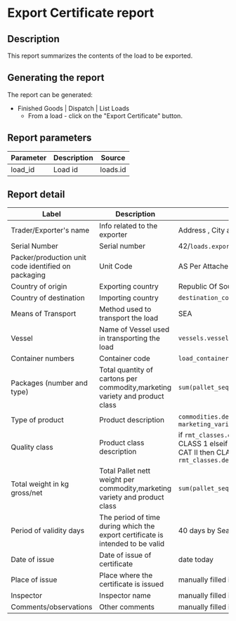 # Export Certificate report

## Description
This report summarizes the contents of the load to be exported.

## Generating the report
The report can be generated:

* Finished Goods | Dispatch | List Loads
    * From a load - click on the "Export Certificate" button.


## Report parameters
| Parameter | Description | Source |
| ----- | ----------- | ------ |
|load_id|Load id | loads.id |
## Report detail
| Label | Description | Source |
| ----- | ----------- | ------ |
|Trader/Exporter's name | Info related to the exporter  |Address , City and country|
|Serial Number |Serial number  | 42/`loads.exporter_certificate_code`/`loads.id`|
|Packer/production unit code identified on packaging| Unit Code | AS Per Attached Addendum |
|Country of origin |Exporting country  |Republic Of South Africa|
|Country of destination |Importing country  | `destination_countries.description`|
|Means of Transport |Method used to transport the load  |SEA|
|Vessel |Name of Vessel used in transporting the load  | `vessels.vessel_code`|
|Container numbers | Container code | `load_containers.container_code`|
|Packages (number and type) | Total quantity of cartons per commodity,marketing variety and product class| `sum(pallet_sequences.carton_quantity)`|
|Type of product | Product description | `commodities.description` and `marketing_varieties.description`|
|Quality class |Product class description  | if `rmt_classes.description` = CAT I  then CLASS 1 elseif `rmt_classes.description` = CAT II then CLASS 2 else `rmt_classes.description`|
|Total weight in kg gross/net |Total Pallet nett weight per commodity,marketing variety and product class| `sum(pallet_sequences.nett_weight)`|
|Period of validity days   |The period of time during which the export certificate is intended to be valid  |40 days by Sea or Land and 10 days by Air|
|Date of issue   |Date of issue of certificate  | date today|
|Place of issue |Place where the certificate is issued  | manually filled in|
|Inspector | Inspector name |manually filled in|
|Comments/observations | Other comments |manually filled in|
